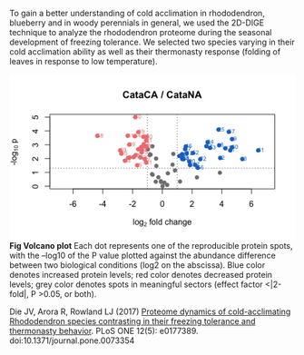 To gain a better understanding of cold acclimation in rhododendron, blueberry and in woody perennials in general, we used the 2D-DIGE technique to analyze the rhododendron proteome during the seasonal development of freezing tolerance. We selected two species varying in their cold acclimation ability as well as their thermonasty response (folding of leaves in response to low temperature).

![](figures/RStudio.png)  
**Fig Volcano plot** Each dot represents one of the reproducible protein spots, with the –log10 of the P value plotted against the abundance difference between two biological conditions (log2 on the abscissa). Blue color denotes increased protein levels; red color denotes decreased protein levels; grey color denotes spots in meaningful sectors (effect factor <|2-fold|, P >0.05, or both).


Die JV, Arora R, Rowland LJ (2017) [Proteome dynamics of cold-acclimating Rhododendron species contrasting in their freezing tolerance and thermonasty behavior](http://journals.plos.org/plosone/article?id=10.1371/journal.pone.0177389). PLoS ONE 12(5): e0177389. doi:10.1371/journal.pone.0073354  
